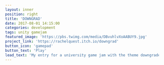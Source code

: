 ```yaml
---
layout: inner
position: right
title: 'DOWNGRAD'
date: 2017-08-01 14:15:00
categories: development
tags: unity gamejam
featured_image: 'https://pbs.twimg.com/media/DBvuhlvXoAABUY9.jpg'
project_link: 'https://rachelquest.itch.io/downgrad'
button_icon: 'gamepad'
button_text: 'Play'
lead_text: 'My entry for a university game jam with the theme downgrade - fast-paced multiplayer tank combat with a meta-game based around downgrading your enemy''s tank.'
---
```

